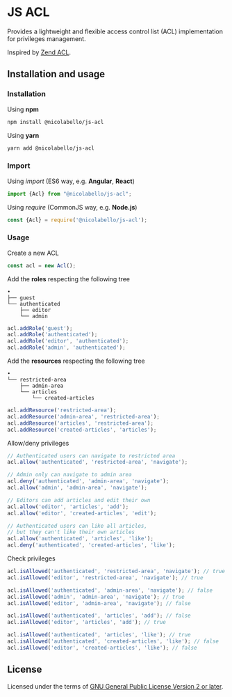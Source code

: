 # JS ACL

Provides a lightweight and flexible access control list (ACL) implementation for privileges management.

Inspired by [Zend ACL](https://framework.zend.com/manual/2.4/en/modules/zend.permissions.acl.intro.html).

## Installation and usage

### Installation

Using **npm**

```Bash
npm install @nicolabello/js-acl
```

Using **yarn**

```Bash
yarn add @nicolabello/js-acl
```

### Import

Using _import_ (ES6 way, e.g. **Angular**, **React**)

```Javascript
import {Acl} from "@nicolabello/js-acl";
```

Using _require_ (CommonJS way, e.g. **Node.js**)

```Javascript
const {Acl} = require('@nicolabello/js-acl');
```

### Usage

Create a new ACL

```Javascript
const acl = new Acl();
```

Add the **roles** respecting the following tree

```
•
├── guest
└── authenticated
    ├── editor
    └── admin
```

```Javascript
acl.addRole('guest');
acl.addRole('authenticated');
acl.addRole('editor', 'authenticated');
acl.addRole('admin', 'authenticated');
```

Add the **resources** respecting the following tree

```
•
└── restricted-area
    ├── admin-area
    └── articles
        └── created-articles
```

```Javascript
acl.addResource('restricted-area');
acl.addResource('admin-area', 'restricted-area');
acl.addResource('articles', 'restricted-area');
acl.addResource('created-articles', 'articles');
```

Allow/deny privileges

```Javascript
// Authenticated users can navigate to restricted area
acl.allow('authenticated', 'restricted-area', 'navigate');

// Admin only can navigate to admin area
acl.deny('authenticated', 'admin-area', 'navigate');
acl.allow('admin', 'admin-area', 'navigate');

// Editors can add articles and edit their own
acl.allow('editor', 'articles', 'add');
acl.allow('editor', 'created-articles', 'edit');

// Authenticated users can like all articles,
// but they can't like their own articles
acl.allow('authenticated', 'articles', 'like');
acl.deny('authenticated', 'created-articles', 'like');
```

Check privileges
```Javascript
acl.isAllowed('authenticated', 'restricted-area', 'navigate'); // true
acl.isAllowed('editor', 'restricted-area', 'navigate'); // true

acl.isAllowed('authenticated', 'admin-area', 'navigate'); // false
acl.isAllowed('admin', 'admin-area', 'navigate'); // true
acl.isAllowed('editor', 'admin-area', 'navigate'); // false

acl.isAllowed('authenticated', 'articles', 'add'); // false
acl.isAllowed('editor', 'articles', 'add'); // true

acl.isAllowed('authenticated', 'articles', 'like'); // true
acl.isAllowed('authenticated', 'created-articles', 'like'); // false
acl.isAllowed('editor', 'created-articles', 'like'); // false
```

## License

Licensed under the terms of [GNU General Public License Version 2 or later](http://www.gnu.org/licenses/gpl.html).

